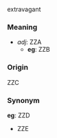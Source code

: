 extravagant
### Meaning
+ _adj_: ZZA
    + __eg__: ZZB

### Origin

ZZC

### Synonym

__eg__: ZZD

+ ZZE


